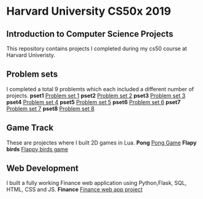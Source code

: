 # Harvard University CS50x 2019
## Introduction to Computer Science Projects
This repository contains projects I completed during my cs50 course at Harvard Univeristy.
## Problem sets
I completed a total 9 problemts which each included a different number of projects.
**pset1**
[Problem set 1](./pset1/)
**pset2**
[Problem set 2](./pset2/)
**pset3**
[Problem set 3](./pset3/)
**pset4**
[Problem set 4](./pset4/)
**pset5**
[Problem set 5](./pset5/)
**pset6**
[Problem set 6](./pset6/)
**pset7**
[Problem set 7](./pset7/)
**pset8**
[Problem set 8](./pset8/)
## Game Track
These are projectes where I built 2D games in Lua.
**Pong**
[Pong Game](./games50/pong)
**Flapy birds**
[Flappy birds game](./games50/flappy)
## Web Development
I built a fully working Finance web application using Python,Flask, SQL, HTML, CSS and JS.
**Finance**
[Finance web app project](./finance/)
